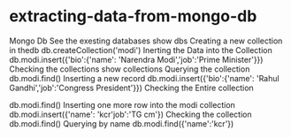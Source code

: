 # extracting-data-from-mongo-db
Mongo Db
See the exesting databases
show dbs
Creating a new collection in thedb
db.createCollection('modi')
Inerting the Data into the Collection
db.modi.insert({'bio':{'name': 'Narendra Modi','job':'Prime Minister'}})
Checking the collections
show collections
Querying the collection
db.modi.find()
Inserting a new record
db.modi.insert({'bio':{'name': 'Rahul Gandhi','job':'Congress President'}})
Checking the Entire collection

db.modi.find()
Inserting one more row into the modi collection
db.modi.insert({'name': 'kcr'job':'TG cm'})
Checking the collection
db.modi.find()
Querying by name
db.modi.find({'name':'kcr'})
